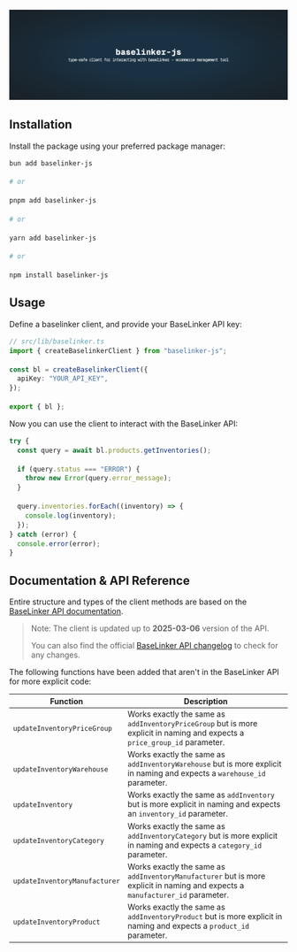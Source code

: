 ![baselinker-js](.github/assets/banner.jpg "baselinker-js")

## Installation

Install the package using your preferred package manager:

```bash
bun add baselinker-js

# or

pnpm add baselinker-js

# or

yarn add baselinker-js

# or

npm install baselinker-js
```

## Usage

Define a baselinker client, and provide your BaseLinker API key:

```typescript
// src/lib/baselinker.ts
import { createBaselinkerClient } from "baselinker-js";

const bl = createBaselinkerClient({
  apiKey: "YOUR_API_KEY",
});

export { bl };
```

Now you can use the client to interact with the BaseLinker API:

```typescript
try {
  const query = await bl.products.getInventories();

  if (query.status === "ERROR") {
    throw new Error(query.error_message);
  }

  query.inventories.forEach((inventory) => {
    console.log(inventory);
  });
} catch (error) {
  console.error(error);
}
```

## Documentation & API Reference

Entire structure and types of the client methods are based on the [BaseLinker API documentation](https://api.baselinker.com/).

> Note: The client is updated up to **2025-03-06** version of the API.
>
> You can also find the official [BaseLinker API changelog](https://api.baselinker.com/?changelog) to check for any changes.

The following functions have been added that aren't in the BaseLinker API for more explicit code:

| Function                      | Description                                                                                                                    |
| ----------------------------- | ------------------------------------------------------------------------------------------------------------------------------ |
| `updateInventoryPriceGroup`   | Works exactly the same as `addInventoryPriceGroup` but is more explicit in naming and expects a `price_group_id` parameter.    |
| `updateInventoryWarehouse`    | Works exactly the same as `addInventoryWarehouse` but is more explicit in naming and expects a `warehouse_id` parameter.       |
| `updateInventory`             | Works exactly the same as `addInventory` but is more explicit in naming and expects an `inventory_id` parameter.               |
| `updateInventoryCategory`     | Works exactly the same as `addInventoryCategory` but is more explicit in naming and expects a `category_id` parameter.         |
| `updateInventoryManufacturer` | Works exactly the same as `addInventoryManufacturer` but is more explicit in naming and expects a `manufacturer_id` parameter. |
| `updateInventoryProduct`      | Works exactly the same as `addInventoryProduct` but is more explicit in naming and expects a `product_id` parameter.           |
